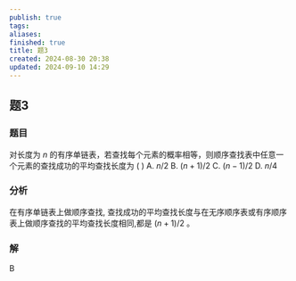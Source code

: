 ```yaml
---
publish: true
tags: 
aliases: 
finished: true
title: 题3
created: 2024-08-30 20:38
updated: 2024-09-10 14:29
---
```

## 题3
### 题目
对长度为 $n$ 的有序单链表，若查找每个元素的概率相等，则顺序查找表中任意一个元素的查找成功的平均查找长度为 ( )
A. $n/2$ 
B. $\left( {n + 1}\right) /2$ 
C. $\left( {n - 1}\right) /2$ 
D. $n/4$
### 分析
在有序单链表上做顺序查找, 查找成功的平均查找长度与在无序顺序表或有序顺序表上做顺序查找的平均查找长度相同,都是 $\left( {n + 1}\right) /2$ 。
### 解
B
